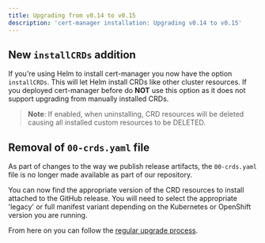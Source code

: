 ```yaml
---
title: Upgrading from v0.14 to v0.15
description: 'cert-manager installation: Upgrading v0.14 to v0.15'
---
```


## New `installCRDs` addition

If you're using Helm to install cert-manager you now have the option `installCRDs`.
This will let Helm install CRDs like other cluster resources.
If you deployed cert-manager before do **NOT** use this option as it does not support
upgrading from manually installed CRDs.

> **Note**: If enabled, when uninstalling, CRD resources will be deleted causing all
> installed custom resources to be DELETED.

## Removal of `00-crds.yaml` file

As part of changes to the way we publish release artifacts, the `00-crds.yaml`
file is no longer made available as part of our repository.

You can now find the appropriate version of the CRD resources to install
attached to the GitHub release. You will need to select the appropriate
'legacy' or full manifest variant depending on the Kubernetes or
OpenShift version you are running.

From here on you can follow the [regular upgrade process](./README.md).